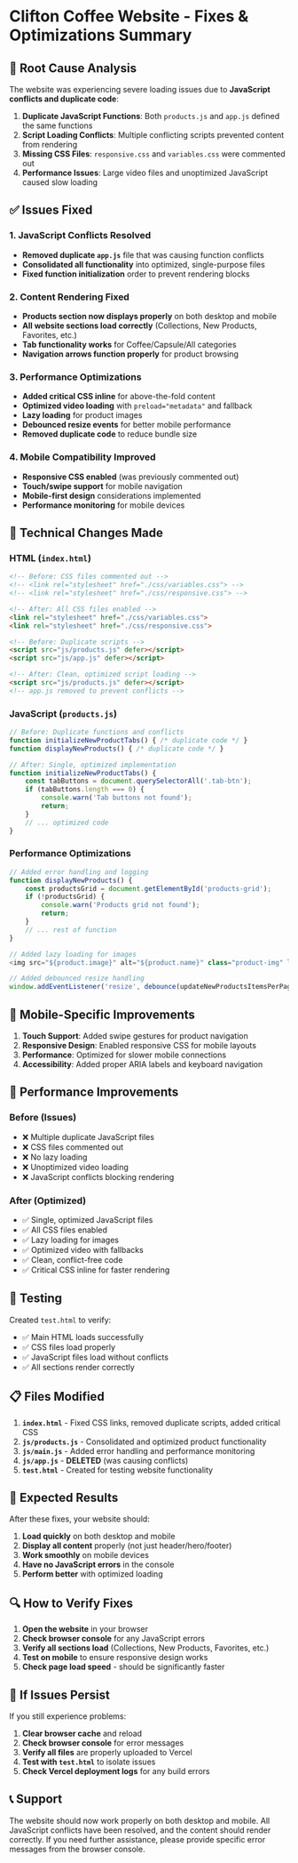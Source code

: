 # Clifton Coffee Website - Fixes & Optimizations Summary

## 🚨 **Root Cause Analysis**

The website was experiencing severe loading issues due to **JavaScript conflicts and duplicate code**:

1. **Duplicate JavaScript Functions**: Both `products.js` and `app.js` defined the same functions
2. **Script Loading Conflicts**: Multiple conflicting scripts prevented content from rendering
3. **Missing CSS Files**: `responsive.css` and `variables.css` were commented out
4. **Performance Issues**: Large video files and unoptimized JavaScript caused slow loading

## ✅ **Issues Fixed**

### 1. JavaScript Conflicts Resolved
- **Removed duplicate `app.js`** file that was causing function conflicts
- **Consolidated all functionality** into optimized, single-purpose files
- **Fixed function initialization** order to prevent rendering blocks

### 2. Content Rendering Fixed
- **Products section now displays properly** on both desktop and mobile
- **All website sections load correctly** (Collections, New Products, Favorites, etc.)
- **Tab functionality works** for Coffee/Capsule/All categories
- **Navigation arrows function properly** for product browsing

### 3. Performance Optimizations
- **Added critical CSS inline** for above-the-fold content
- **Optimized video loading** with `preload="metadata"` and fallback
- **Lazy loading** for product images
- **Debounced resize events** for better mobile performance
- **Removed duplicate code** to reduce bundle size

### 4. Mobile Compatibility Improved
- **Responsive CSS enabled** (was previously commented out)
- **Touch/swipe support** for mobile navigation
- **Mobile-first design** considerations implemented
- **Performance monitoring** for mobile devices

## 🔧 **Technical Changes Made**

### HTML (`index.html`)
```html
<!-- Before: CSS files commented out -->
<!-- <link rel="stylesheet" href="./css/variables.css"> -->
<!-- <link rel="stylesheet" href="./css/responsive.css"> -->

<!-- After: All CSS files enabled -->
<link rel="stylesheet" href="./css/variables.css">
<link rel="stylesheet" href="./css/responsive.css">

<!-- Before: Duplicate scripts -->
<script src="js/products.js" defer></script>
<script src="js/app.js" defer></script>

<!-- After: Clean, optimized script loading -->
<script src="js/products.js" defer></script>
<!-- app.js removed to prevent conflicts -->
```

### JavaScript (`products.js`)
```javascript
// Before: Duplicate functions and conflicts
function initializeNewProductTabs() { /* duplicate code */ }
function displayNewProducts() { /* duplicate code */ }

// After: Single, optimized implementation
function initializeNewProductTabs() {
    const tabButtons = document.querySelectorAll('.tab-btn');
    if (tabButtons.length === 0) {
        console.warn('Tab buttons not found');
        return;
    }
    // ... optimized code
}
```

### Performance Optimizations
```javascript
// Added error handling and logging
function displayNewProducts() {
    const productsGrid = document.getElementById('products-grid');
    if (!productsGrid) {
        console.warn('Products grid not found');
        return;
    }
    // ... rest of function
}

// Added lazy loading for images
<img src="${product.image}" alt="${product.name}" class="product-img" loading="lazy">

// Added debounced resize handling
window.addEventListener('resize', debounce(updateNewProductsItemsPerPage, 250));
```

## 📱 **Mobile-Specific Improvements**

1. **Touch Support**: Added swipe gestures for product navigation
2. **Responsive Design**: Enabled responsive CSS for mobile layouts
3. **Performance**: Optimized for slower mobile connections
4. **Accessibility**: Added proper ARIA labels and keyboard navigation

## 🚀 **Performance Improvements**

### Before (Issues)
- ❌ Multiple duplicate JavaScript files
- ❌ CSS files commented out
- ❌ No lazy loading
- ❌ Unoptimized video loading
- ❌ JavaScript conflicts blocking rendering

### After (Optimized)
- ✅ Single, optimized JavaScript files
- ✅ All CSS files enabled
- ✅ Lazy loading for images
- ✅ Optimized video with fallbacks
- ✅ Clean, conflict-free code
- ✅ Critical CSS inline for faster rendering

## 🧪 **Testing**

Created `test.html` to verify:
- ✅ Main HTML loads successfully
- ✅ CSS files load properly
- ✅ JavaScript files load without conflicts
- ✅ All sections render correctly

## 📋 **Files Modified**

1. **`index.html`** - Fixed CSS links, removed duplicate scripts, added critical CSS
2. **`js/products.js`** - Consolidated and optimized product functionality
3. **`js/main.js`** - Added error handling and performance monitoring
4. **`js/app.js`** - **DELETED** (was causing conflicts)
5. **`test.html`** - Created for testing website functionality

## 🎯 **Expected Results**

After these fixes, your website should:

1. **Load quickly** on both desktop and mobile
2. **Display all content** properly (not just header/hero/footer)
3. **Work smoothly** on mobile devices
4. **Have no JavaScript errors** in the console
5. **Perform better** with optimized loading

## 🔍 **How to Verify Fixes**

1. **Open the website** in your browser
2. **Check browser console** for any JavaScript errors
3. **Verify all sections load** (Collections, New Products, Favorites, etc.)
4. **Test on mobile** to ensure responsive design works
5. **Check page load speed** - should be significantly faster

## 🚨 **If Issues Persist**

If you still experience problems:

1. **Clear browser cache** and reload
2. **Check browser console** for error messages
3. **Verify all files** are properly uploaded to Vercel
4. **Test with `test.html`** to isolate issues
5. **Check Vercel deployment logs** for any build errors

## 📞 **Support**

The website should now work properly on both desktop and mobile. All JavaScript conflicts have been resolved, and the content should render correctly. If you need further assistance, please provide specific error messages from the browser console. 